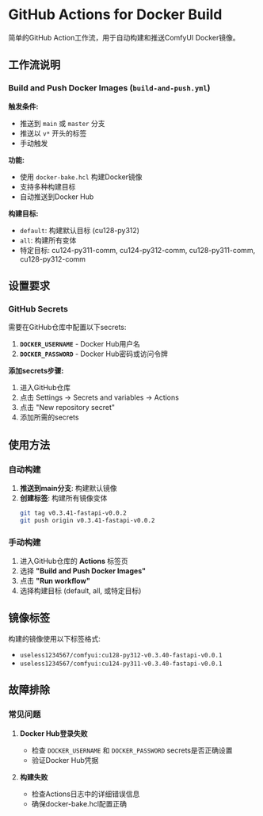 # GitHub Actions for Docker Build

简单的GitHub Action工作流，用于自动构建和推送ComfyUI Docker镜像。

## 工作流说明

### Build and Push Docker Images (`build-and-push.yml`)

**触发条件:**
- 推送到 `main` 或 `master` 分支
- 推送以 `v*` 开头的标签
- 手动触发

**功能:**
- 使用 `docker-bake.hcl` 构建Docker镜像
- 支持多种构建目标
- 自动推送到Docker Hub

**构建目标:**
- `default`: 构建默认目标 (cu128-py312)
- `all`: 构建所有变体
- 特定目标: cu124-py311-comm, cu124-py312-comm, cu128-py311-comm, cu128-py312-comm

## 设置要求

### GitHub Secrets

需要在GitHub仓库中配置以下secrets:

1. **`DOCKER_USERNAME`** - Docker Hub用户名
2. **`DOCKER_PASSWORD`** - Docker Hub密码或访问令牌

**添加secrets步骤:**
1. 进入GitHub仓库
2. 点击 Settings → Secrets and variables → Actions
3. 点击 "New repository secret"
4. 添加所需的secrets

## 使用方法

### 自动构建

1. **推送到main分支**: 构建默认镜像
2. **创建标签**: 构建所有镜像变体
   ```bash
   git tag v0.3.41-fastapi-v0.0.2
   git push origin v0.3.41-fastapi-v0.0.2
   ```

### 手动构建

1. 进入GitHub仓库的 **Actions** 标签页
2. 选择 **"Build and Push Docker Images"**
3. 点击 **"Run workflow"**
4. 选择构建目标 (default, all, 或特定目标)

## 镜像标签

构建的镜像使用以下标签格式:
- `useless1234567/comfyui:cu128-py312-v0.3.40-fastapi-v0.0.1`
- `useless1234567/comfyui:cu124-py311-v0.3.40-fastapi-v0.0.1`

## 故障排除

### 常见问题

1. **Docker Hub登录失败**
   - 检查 `DOCKER_USERNAME` 和 `DOCKER_PASSWORD` secrets是否正确设置
   - 验证Docker Hub凭据

2. **构建失败**
   - 检查Actions日志中的详细错误信息
   - 确保docker-bake.hcl配置正确
